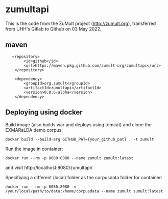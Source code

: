 # zumultapi

This is the code from the ZuMult project (http://zumult.org), transferred from UHH's Gitlab to Github on 03 May 2022.


## maven

       <repository>
            <id>github</id>
            <url>https://maven.pkg.github.com/zumult-org/zumultapi</url>
        </repository>   

        <dependency>
            <groupId>org.zumult</groupId>
            <artifactId>zumultapi</artifactId>
            <version>0.0.6-alpha</version>
        </dependency>     


## Deploying using docker

Build image (also builds war and deploys using tomcat) and clone the EXMARaLDA demo corpus:

`docker build --build-arg GITHUB_PAT={your_github_pat} . -t zumult`

Run the image in container:

`docker run --rm -p 8080:8080 --name zumult zumult:latest`

and visit http://localhost:8080/zumultapi/

Specifiying a different (local) folder as the corpusdata folder for container:

`docker run --rm -p 8080:8080 -v /your/local/path/to/data:/home/corpusdata --name zumult zumult:latest`
